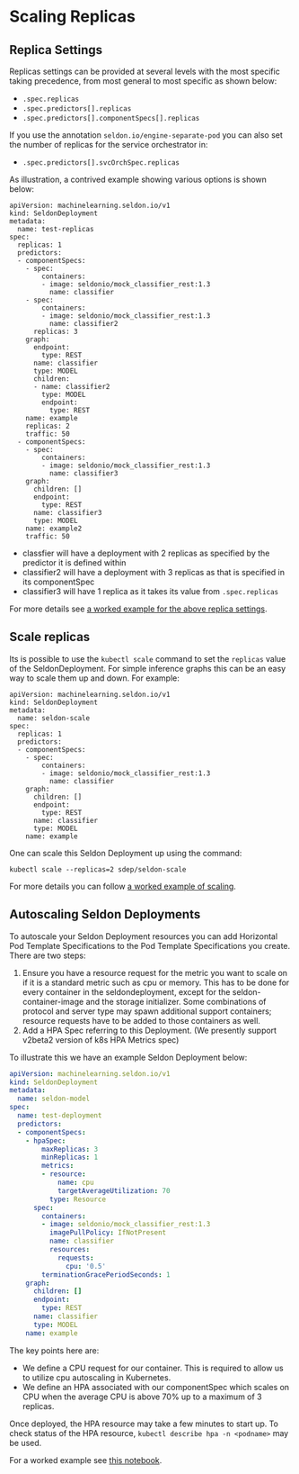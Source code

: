# Scaling Replicas

## Replica Settings

Replicas settings can be provided at several levels with the most specific taking precedence, from most general to most specific as shown below:

  * `.spec.replicas`
  * `.spec.predictors[].replicas`
  * `.spec.predictors[].componentSpecs[].replicas`

If you use the annotation `seldon.io/engine-separate-pod` you can also set the number of replicas for the service orchestrator in:

 * `.spec.predictors[].svcOrchSpec.replicas`

As illustration, a contrived example showing various options is shown below:

```
apiVersion: machinelearning.seldon.io/v1
kind: SeldonDeployment
metadata:
  name: test-replicas
spec:
  replicas: 1
  predictors:
  - componentSpecs:
    - spec:
        containers:
        - image: seldonio/mock_classifier_rest:1.3
          name: classifier
    - spec:
        containers:
        - image: seldonio/mock_classifier_rest:1.3
          name: classifier2
      replicas: 3
    graph:
      endpoint:
        type: REST
      name: classifier
      type: MODEL
      children:
      - name: classifier2
        type: MODEL
        endpoint:
          type: REST
    name: example
    replicas: 2
    traffic: 50
  - componentSpecs:
    - spec:
        containers:
        - image: seldonio/mock_classifier_rest:1.3
          name: classifier3
    graph:
      children: []
      endpoint:
        type: REST
      name: classifier3
      type: MODEL
    name: example2
    traffic: 50

```

 * classfier will have a deployment with 2 replicas as specified by the predictor it is defined within
 * classifier2 will have a deployment with 3 replicas as that is specified in its componentSpec
 * classifier3 will have 1 replica as it takes its value from `.spec.replicas`

For more details see [a worked example for the above replica settings](../examples/scale.html).

## Scale replicas

Its is possible to use the `kubectl scale` command to set the `replicas` value of the SeldonDeployment. For simple inference graphs this can be an easy way to scale them up and down. For example:

```
apiVersion: machinelearning.seldon.io/v1
kind: SeldonDeployment
metadata:
  name: seldon-scale
spec:
  replicas: 1  
  predictors:
  - componentSpecs:
    - spec:
        containers:
        - image: seldonio/mock_classifier_rest:1.3
          name: classifier
    graph:
      children: []
      endpoint:
        type: REST
      name: classifier
      type: MODEL
    name: example
```

One can scale this Seldon Deployment up using the command:

```console
kubectl scale --replicas=2 sdep/seldon-scale
```

For more details you can follow [a worked example of scaling](../examples/scale.html).

## Autoscaling Seldon Deployments

To autoscale your Seldon Deployment resources you can add Horizontal Pod Template Specifications to the Pod Template Specifications you create. There are two steps:

  1. Ensure you have a resource request for the metric you want to scale on if it is a standard metric such as cpu or memory. This has to be done for every container in the seldondeployment, except for the seldon-container-image and the storage initializer. Some combinations of protocol and server type may spawn additional support containers; resource requests have to be added to those containers as well.
  2. Add a HPA Spec referring to this Deployment. (We presently support v2beta2 version of k8s HPA Metrics spec)

To illustrate this we have an example Seldon Deployment below:

```yaml
apiVersion: machinelearning.seldon.io/v1
kind: SeldonDeployment
metadata:
  name: seldon-model
spec:
  name: test-deployment
  predictors:
  - componentSpecs:
    - hpaSpec:
        maxReplicas: 3
        minReplicas: 1
        metrics:
        - resource:
            name: cpu
            targetAverageUtilization: 70
          type: Resource
      spec:
        containers:
        - image: seldonio/mock_classifier_rest:1.3
          imagePullPolicy: IfNotPresent
          name: classifier
          resources:
            requests:
              cpu: '0.5'
        terminationGracePeriodSeconds: 1
    graph:
      children: []
      endpoint:
        type: REST
      name: classifier
      type: MODEL
    name: example
```

The key points here are:

 * We define a CPU request for our container. This is required to allow us to utilize cpu autoscaling in Kubernetes.
 * We define an HPA associated with our componentSpec which scales on CPU when the average CPU is above 70% up to a maximum of 3 replicas.

Once deployed, the HPA resource may take a few minutes to start up. To check status of the HPA resource, `kubectl describe hpa -n <podname>` may be used.


For a worked example see [this notebook](../examples/autoscaling_example.html).
